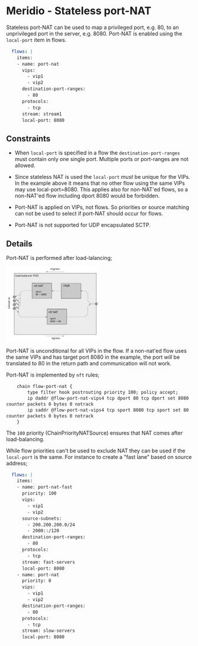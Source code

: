 # Meridio - Stateless port-NAT


Stateless port-NAT can be used to map a privileged port, e.g. 80, to
an unprivileged port in the server, e.g. 8080. Port-NAT is enabled
using the `local-port` item in flows.

```yaml
  flows: |
    items:
    - name: port-nat
      vips:
        - vip1
        - vip2
      destination-port-ranges:
        - 80
      protocols:
        - tcp
      stream: stream1
      local-port: 8080
```


## Constraints

* When `local-port` is specified in a flow the `destination-port-ranges` must
  contain only one single port. Multiple ports or port-ranges are not allowed.

* Since stateless NAT is used the `local-port` *must* be unique for
  the VIPs. In the example above it means that no other flow using the
  same VIPs may use local-port=8080. This applies also for non-NAT'ed
  flows, so a non-NAT'ed flow including dport 8080 would be forbidden.

* Port-NAT is applied on VIPs, not flows. So priorities or source
  matching can not be used to select if port-NAT should occur for flows.

* Port-NAT is not supported for UDP encapsulated SCTP.


## Details

Port-NAT is performed after load-lalancing;

<img src="port-nat.svg" alt="port-nat path" width="50%" />

Port-NAT is unconditional for all VIPs in the flow. If a non-nat'ed
flow uses the same VIPs and has target port 8080 in the example, the
port *will* be translated to 80 in the return path and communication
will not work.

Port-NAT is implemented by `nft` rules;
```
    chain flow-port-nat {
        type filter hook postrouting priority 100; policy accept;
        ip daddr @flow-port-nat-vips4 tcp dport 80 tcp dport set 8080 counter packets 0 bytes 0 notrack
        ip saddr @flow-port-nat-vips4 tcp sport 8080 tcp sport set 80 counter packets 0 bytes 0 notrack
    }
```

The `100` priority (ChainPriorityNATSource) ensures that NAT comes
after load-balancing.

While flow priorities can't be used to exclude NAT they can be
used if the `local-port` is the same. For instance to create a "fast lane"
based on source address;

```yaml
  flows: |
    items:
    - name: port-nat-fast
      priority: 100
      vips:
        - vip1
        - vip2
      source-subnets:
        - 200.200.200.0/24
        - 2000::/120
      destination-port-ranges:
        - 80
      protocols:
        - tcp
      stream: fast-servers
      local-port: 8080
    - name: port-nat
      priority: 0
      vips:
        - vip1
        - vip2
      destination-port-ranges:
        - 80
      protocols:
        - tcp
      stream: slow-servers
      local-port: 8080
```
